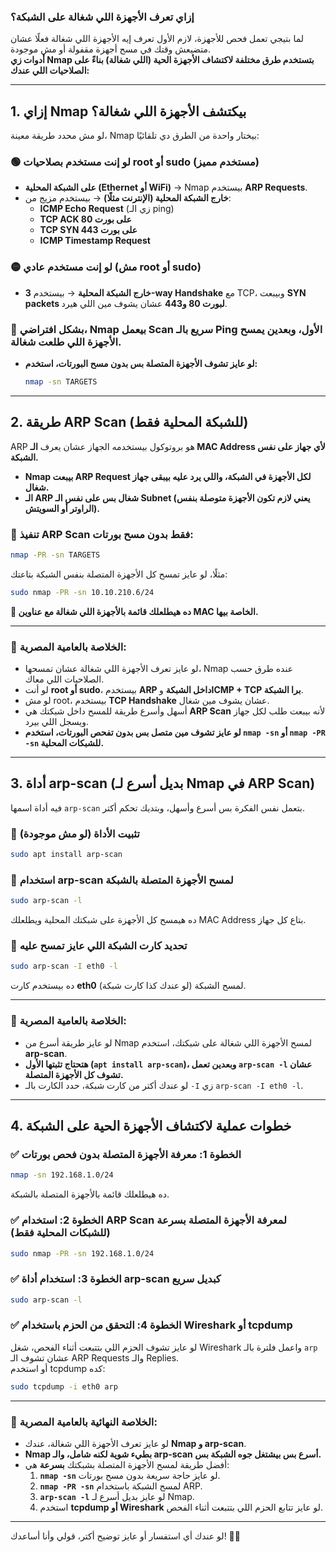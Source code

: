 ### **إزاي تعرف الأجهزة اللي شغالة على الشبكة؟**

لما بتيجي تعمل فحص للأجهزة، لازم الأول تعرف إيه الأجهزة اللي شغالة فعلًا عشان متضيعش وقتك في مسح أجهزة مقفولة أو مش موجودة.  
**أدوات زي Nmap بتستخدم طرق مختلفة لاكتشاف الأجهزة الحية (اللي شغالة) بناءً على الصلاحيات اللي عندك:**

---

## **1. إزاي Nmap بيكتشف الأجهزة اللي شغالة؟**

لو مش محدد طريقة معينة، Nmap بيختار واحدة من الطرق دي تلقائيًا:

### **🟢 لو إنت مستخدم بصلاحيات root أو sudo (مستخدم مميز)**

- **على الشبكة المحلية (Ethernet أو WiFi)** → Nmap بيستخدم **ARP Requests**.
- **خارج الشبكة المحلية (الإنترنت مثلًا)** → بيستخدم مزيج من:
    - **ICMP Echo Request** (زي الـ ping)
    - **TCP ACK على بورت 80**
    - **TCP SYN على بورت 443**
    - **ICMP Timestamp Request**

### **🟡 لو إنت مستخدم عادي (مش root أو sudo)**

- **خارج الشبكة المحلية** → بيستخدم **3-way Handshake** مع TCP، وبيبعت **SYN packets لبورت 80 و443** عشان يشوف مين اللي هيرد.

### **🔵 بشكل افتراضي، Nmap بيعمل Scan سريع بالـ Ping الأول، وبعدين يمسح الأجهزة اللي طلعت شغالة.**

- **لو عايز تشوف الأجهزة المتصلة بس بدون مسح البورتات، استخدم:**
    
    ```bash
    nmap -sn TARGETS
    ```
    

---

## **2. طريقة ARP Scan (للشبكة المحلية فقط)**

ARP هو بروتوكول بيستخدمه الجهاز عشان يعرف **الـ MAC Address لأي جهاز على نفس الشبكة.**

- **Nmap بيبعت ARP Request لكل الأجهزة في الشبكة، واللي يرد عليه بيبقى جهاز شغال.**
- **الـ ARP شغال بس على نفس الـ Subnet (يعني لازم تكون الأجهزة متوصلة بنفس الراوتر أو السويتش).**

### **🔹 تنفيذ ARP Scan فقط بدون مسح بورتات:**

```bash
nmap -PR -sn TARGETS
```

مثلًا، لو عايز تمسح كل الأجهزة المتصلة بنفس الشبكة بتاعتك:

```bash
sudo nmap -PR -sn 10.10.210.6/24
```

**🔹 ده هيطلعلك قائمة بالأجهزة اللي شغالة مع عناوين MAC الخاصة بيها.**

---

### **📌 الخلاصة بالعامية المصرية:**

- لو عايز تعرف الأجهزة اللي شغالة عشان تمسحها، Nmap عنده طرق حسب الصلاحيات اللي معاك.
- لو أنت **root أو sudo**، بيستخدم **ARP داخل الشبكة** و**ICMP + TCP برا الشبكة**.
- لو مش root، بيستخدم **TCP Handshake** عشان يشوف مين شغال.
- أسهل وأسرع طريقة للمسح داخل شبكتك هي **ARP Scan** لأنه بيبعت طلب لكل جهاز ويسجل اللي بيرد.
- **لو عايز تشوف مين متصل بس بدون تفحص البورتات، استخدم `nmap -sn` أو `nmap -PR -sn` للشبكات المحلية.**

---

## **3. أداة arp-scan (بديل أسرع لـ Nmap في ARP Scan)**

فيه أداة اسمها `arp-scan` بتعمل نفس الفكرة بس أسرع وأسهل، وبتديك تحكم أكتر.

### **🔹 تثبيت الأداة (لو مش موجودة)**

```bash
sudo apt install arp-scan
```

### **🔹 استخدام arp-scan لمسح الأجهزة المتصلة بالشبكة**

```bash
sudo arp-scan -l
```

ده هيمسح كل الأجهزة على شبكتك المحلية ويطلعلك MAC Address بتاع كل جهاز.

### **🔹 تحديد كارت الشبكة اللي عايز تمسح عليه**

```bash
sudo arp-scan -I eth0 -l
```

ده بيستخدم كارت **eth0** لمسح الشبكة (لو عندك كذا كارت شبكة).

---

### **📌 الخلاصة بالعامية المصرية:**

- لو عايز طريقة أسرع من Nmap لمسح الأجهزة اللي شغالة على شبكتك، استخدم **arp-scan**.
- **هتحتاج تثبتها الأول (`apt install arp-scan`)، وبعدين تعمل `arp-scan -l` عشان تشوف كل الأجهزة المتصلة.**
- لو عندك أكتر من كارت شبكة، حدد الكارت بالـ `-I` زي `arp-scan -I eth0 -l`.

---

## **4. خطوات عملية لاكتشاف الأجهزة الحية على الشبكة**

### **✅ الخطوة 1: معرفة الأجهزة المتصلة بدون فحص بورتات**

```bash
nmap -sn 192.168.1.0/24
```

ده هيطلعلك قائمة بالأجهزة المتصلة بالشبكة.

### **✅ الخطوة 2: استخدام ARP Scan لمعرفة الأجهزة المتصلة بسرعة (للشبكات المحلية فقط)**

```bash
sudo nmap -PR -sn 192.168.1.0/24
```

### **✅ الخطوة 3: استخدام أداة arp-scan كبديل سريع**

```bash
sudo arp-scan -l
```

### **✅ الخطوة 4: التحقق من الحزم باستخدام Wireshark أو tcpdump**

لو عايز تشوف الحزم اللي بتتبعت أثناء الفحص، شغل Wireshark واعمل فلترة بالـ `arp` عشان تشوف الـ ARP Requests والـ Replies.  
أو استخدم tcpdump كده:

```bash
sudo tcpdump -i eth0 arp
```

---

### **📌 الخلاصة النهائية بالعامية المصرية:**

- لو عايز تعرف الأجهزة اللي شغالة، عندك **Nmap و arp-scan**.
- **Nmap بطيء شوية لكنه شامل، والـ arp-scan أسرع بس بيشتغل جوه الشبكة بس.**
- أفضل طريقة لمسح الأجهزة المتصلة بشبكتك **بسرعة** هي:
    1. **`nmap -sn`** لو عايز حاجة سريعة بدون مسح بورتات.
    2. **`nmap -PR -sn`** لمسح الشبكة باستخدام ARP.
    3. **`arp-scan -l`** لو عايز بديل أسرع لـ Nmap.
    4. استخدم **tcpdump أو Wireshark** لو عايز تتابع الحزم اللي بتتبعت أثناء الفحص.

---

لو عندك أي استفسار أو عايز توضيح أكتر، قولي وأنا أساعدك! 💪🔥